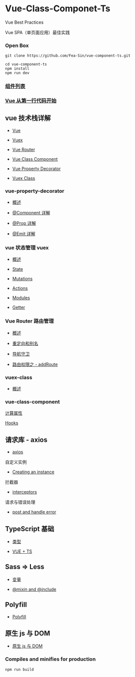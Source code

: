 # Vue-Class-Componet-Ts

Vue Best Practices

Vue SPA（单页面应用）最佳实践

### Open Box

```
git clone https://github.com/Fea-Sin/vue-component-ts.git

cd vue-component-ts
npm install
npm run dev
```

### [组件列表](./docs/component.md)

### [Vue 从第一行代码开始](./docs/vue/start.md)

## vue 技术栈详解

- [Vue](https://cn.vuejs.org/v2/guide/)

- [Vuex](https://vuex.vuejs.org/zh/)

- [Vue Router](https://router.vuejs.org/zh/installation.html)

- [Vue Class Component](https://class-component.vuejs.org/guide/class-component.html#data)

- [Vue Property Decorator](https://github.com/kaorun343/vue-property-decorator)

- [Vuex Class](https://github.com/ktsn/vuex-class)

### vue-property-decorator

- [概述](./docs/vue-property/overview.md)

- [@Component 详解](./docs/vue-property/@Component.md)

- [@Prop 详解](./docs/vue-property/@Prop.md)

- [@Emit 详解](./docs/vue-property/@Emit.md)

### vue 状态管理 vuex

- [概述](./docs/vuex/overview.md)

- [State](./docs/vuex/state.md)

- [Mutations](./docs/vuex/mutations.md)

- [Actions](./docs/vuex/actions.md)

- [Modules](./docs/vuex/modules.md)

- [Getter](./docs/vuex/getters.md)

### Vue Router 路由管理

- [概述](./docs/vue-router/overview.md)

<!-- - [动态路由匹配]() -->

<!-- - [嵌套路由]() -->

- [重定向和别名](./docs/vue-router/redirect.md)

- [导航守卫](./docs/vue-router/route-gate.md)

- [路由权限之 - addRoute](./docs/vue-router/addRoute.md)

### vuex-class

- [概述](./docs/vuex-class/overview.md)

### vue-class-component

[计算属性](./docs/vue-class/computed-properties.md)

[Hooks](./docs/vue-class/hooks.md)

## 请求库 - axios

- [axios](https://github.com/axios/axios)

自定义实例

- [Creating an instance](./docs/axios/instance.md)

拦截器

- [interceptors](./docs/axios/interceptors.md)

请求与错误处理

- [post and handle error](./docs/axios/post-handle.md)

## TypeScript 基础

- [类型](./docs/ts/type.md)

- [VUE + TS](./docs/ts/vue-ts.md)

## Sass => Less

- [变量](./docs/sass/variable.md)

- [@mixin and @include](./docs/sass/mixin.md)

## Polyfill

- [Polyfill](./docs/polyfill/polyfill.md)

## 原生 js 与 DOM

- [原生 js 与 DOM](./docs/js-dom/start.md)

### Compiles and minifies for production

```
npm run build
```

